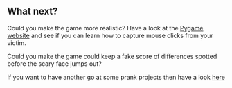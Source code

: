 ## What next?

Could you make the game more realistic? Have a look at the [Pygame website](http://www.pygame.org/docs/tut/newbieguide.html) and see if you can learn how to capture mouse clicks from your victim. 

Could you make the game could keep a fake score of differences spotted before the scary face jumps out?

If you want to have another go at some prank projects then have a look [here](https://rpf.io/pranks)

